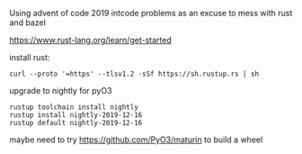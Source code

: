 Using advent of code 2019 intcode problems as an excuse to mess with rust and bazel

https://www.rust-lang.org/learn/get-started

install rust:

```shell script
curl --proto '=https' --tlsv1.2 -sSf https://sh.rustup.rs | sh
```

upgrade to nightly for pyO3

```shell script
rustup toolchain install nightly
rustup install nightly-2019-12-16
rustup default nightly-2019-12-16
```

maybe need to try https://github.com/PyO3/maturin to build a wheel